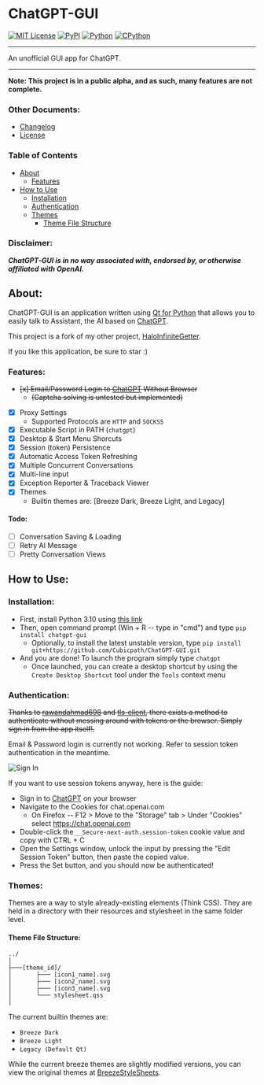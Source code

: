ChatGPT-GUI
===============

[![MIT License](https://img.shields.io/github/license/Cubicpath/ChatGPT-GUI?style=flat-square)][license]
[![PyPI](https://img.shields.io/pypi/v/chatgpt-gui?label=PyPI&logo=pypi&style=flat-square)][homepage]
[![Python](https://img.shields.io/pypi/pyversions/chatgpt-gui?label=Python&logo=python&style=flat-square)][python]
[![CPython](https://img.shields.io/pypi/implementation/chatgpt-gui?label=Impl&logo=python&style=flat-square)][python]

------------------------------

An unofficial GUI app for ChatGPT.

------------------------------

**Note: This project is in a public alpha, and as such, many features are not complete.**

### Other Documents:
- [Changelog][changelog_github]
- [License][license_github]

### Table of Contents
- [About](#about)
     - [Features](#features)
- [How to Use](#how-to-use)
     - [Installation](#installation)
     - [Authentication](#authentication)
     - [Themes](#themes)
          - [Theme File Structure](#theme-file-structure)


### Disclaimer:
_**ChatGPT-GUI is in no way associated with, endorsed by, or otherwise affiliated with OpenAI.**_

About:
---------------
ChatGPT-GUI is an application written using [Qt for Python][PySide] that allows you to
easily talk to Assistant, the AI based on [ChatGPT].

This project is a fork of my other project, [HaloInfiniteGetter](https://github.com/Cubicpath/HaloInfiniteGetter).

If you like this application, be sure to star :)

### Features:
- ~~[x] Email/Password Login to [ChatGPT] Without Browser~~
  - ~~(Captcha solving is untested but implemented)~~
- [x] Proxy Settings
  - Supported Protocols are `HTTP` and `SOCKS5`
- [x] Executable Script in PATH (`chatgpt`)
- [x] Desktop & Start Menu Shorcuts
- [x] Session (token) Persistence
- [x] Automatic Access Token Refreshing
- [x] Multiple Concurrent Conversations
- [x] Multi-line input
- [x] Exception Reporter & Traceback Viewer
- [x] Themes
  - Builtin themes are: [Breeze Dark, Breeze Light, and Legacy]

#### Todo:
- [ ] Conversation Saving & Loading
- [ ] Retry AI Message
- [ ] Pretty Conversation Views

How to Use:
---------------

### Installation:
- First, install Python 3.10 using [this link][python310]
- Then, open command prompt (Win + R -- type in "cmd") and type `pip install chatgpt-gui`
  - Optionally, to install the latest unstable version, type `pip install git+https://github.com/Cubicpath/ChatGPT-GUI.git`
- And you are done! To launch the program simply type `chatgpt`
  - Once launched, you can create a desktop shortcut by using the `Create Desktop Shortcut` tool
under the `Tools` context menu

### Authentication:
~~Thanks to [rawandahmad698] and [tls-client][python-tls-client], there exists a method to authenticate without
messing around with tokens or the browser. Simply sign in from the app itself!.~~

Email & Password login is currently not working.
Refer to session token authentication in the meantime.

![Sign In](https://i.imgur.com/DabSYBhl.png)

If you want to use session tokens anyway, here is the guide:
- Sign in to [ChatGPT] on your browser
- Navigate to the Cookies for chat.openai.com
  - On Firefox -- F12 > Move to the "Storage" tab > Under "Cookies" select https://chat.openai.com
- Double-click the `__Secure-next-auth.session-token` cookie value and copy with CTRL + C
- Open the Settings window, unlock the input by pressing the "Edit Session Token" button, then paste the copied value.
- Press the Set button, and you should now be authenticated!

### Themes:
Themes are a way to style already-existing elements (Think CSS). They are held in a directory with their resources
and stylesheet in the same folder level.

#### Theme File Structure:
    ../
    │
    ├───[theme_id]/
    │       ├─── [icon1_name].svg
    │       ├─── [icon2_name].svg
    │       ├─── [icon3_name].svg
    │       └─── stylesheet.qss
    │

The current builtin themes are:
- `Breeze Dark`
- `Breeze Light`
- `Legacy (Default Qt)`

While the current breeze themes are slightly modified versions, you can view the original themes at [BreezeStyleSheets].

[BreezeStyleSheets]: https://github.com/Alexhuszagh/BreezeStyleSheets "BreezeStyleSheets"
[changelog_github]: https://github.com/Cubicpath/ChatGPT-GUI/blob/master/CHANGELOG.md "Changelog"
[ChatGPT]: https://https://chat.openai.com "ChatGPT"
[homepage]: https://pypi.org/project/chatgpt-gui/ "ChatGPT-GUI PyPI"
[license]: https://choosealicense.com/licenses/mit "MIT License"
[license_github]: https://github.com/Cubicpath/ChatGPT-GUI/blob/master/LICENSE "MIT License"
[PySide]: https://pypi.org/project/PySide6/ "PySide6"
[python]: https://www.python.org "Python"
[python310]: https://www.python.org/downloads/release/python-3100/ "Python 3.10"
[rawandahmad698]: https://github.com/rawandahmad698 "rawandahmad698"
[python-tls-client]: https://github.com/FlorianREGAZ/Python-Tls-Client "tls-client"
